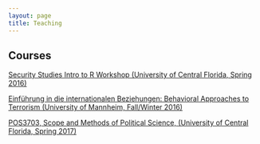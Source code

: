 ```yaml
---
layout: page
title: Teaching
---
```


## Courses 

[Security Studies Intro to R Workshop (University of Central Florida, Spring 2016)](http://cbesaw.github.io/r-workshop/home.html)


[Einführung in die internationalen Beziehungen: Behavioral Approaches to Terrorism (University of Mannheim, Fall/Winter 2016)](http://cbesaw.github.io/fws2016_mannheim/index.html)


[POS3703, Scope and Methods of Political Science, (University of Central Florida, Spring 2017)](http://cbesaw.github.io/POS3703-Spring2017/index.html)
